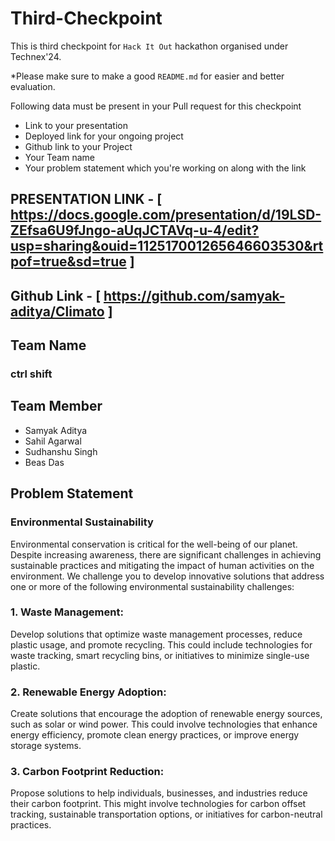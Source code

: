 # Third-Checkpoint

This is third checkpoint for `Hack It Out` hackathon organised under Technex'24.

*Please make sure to make a good `README.md` for easier and better evaluation.

Following data must be present in your Pull request for this checkpoint
- Link to your presentation
- Deployed link for your ongoing project
- Github link to your Project
- Your Team name
- Your problem statement which you're working on along with the link

## PRESENTATION LINK - [ https://docs.google.com/presentation/d/19LSD-ZEfsa6U9fJngo-aUqJCTAVq-u-4/edit?usp=sharing&ouid=112517001265646603530&rtpof=true&sd=true ]

## Github Link - [ https://github.com/samyak-aditya/Climato ]

## Team Name
### ctrl shift

## Team Member
 * Samyak Aditya
 * Sahil Agarwal
 * Sudhanshu Singh
 * Beas Das

## Problem Statement
###	Environmental Sustainability
Environmental conservation is critical for the well-being of our planet. Despite increasing awareness, there are significant challenges in achieving sustainable practices and mitigating the impact of human activities on the environment. We challenge you to develop innovative solutions that address one or more of the following environmental sustainability challenges:
### 1.	Waste Management: 
Develop solutions that optimize waste management processes, reduce plastic usage, and promote recycling. This could include technologies for waste tracking, smart recycling bins, or initiatives to minimize single-use plastic.
### 2.	Renewable Energy Adoption: 
Create solutions that encourage the adoption of renewable energy sources, such as solar or wind power. This could involve technologies that enhance energy efficiency, promote clean energy practices, or improve energy storage systems.

### 3.	Carbon Footprint Reduction: 
Propose solutions to help individuals, businesses, and industries reduce their carbon footprint. This might involve technologies for carbon offset tracking, sustainable transportation options, or initiatives for carbon-neutral practices.
